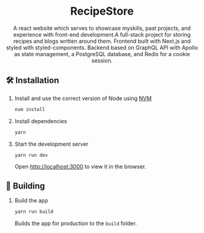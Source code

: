 <h1 align="center">
  RecipeStore
</h1>
<p align="center">
  A react website which serves to showcase myskills, past projects, and experience with front-end development.A full-stack project for storing recipes and blogs written around them. Frontend built with Next.js and styled with styled-components. Backend based on GraphQL API with Apollo as state management, a PostgreSQL database, and Redis for a cookie session.
</p>

## 🛠 Installation

1. Install and use the correct version of Node using [NVM](https://github.com/nvm-sh/nvm)

   ```sh
   nvm install
   ```

2. Install dependencies

   ```sh
   yarn
   ```

3. Start the development server

   ```sh
   yarn run dev
   ```

   Open [http://localhost:3000](http://localhost:3000) to view it in the browser.

## 🚀 Building

1. Build the app

   ```sh
   yarn run build
   ```

   Builds the app for production to the `build` folder.
